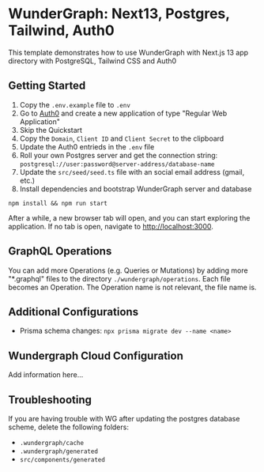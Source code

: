 # WunderGraph: Next13, Postgres, Tailwind, Auth0

This template demonstrates how to use WunderGraph with Next.js 13 app directory with PostgreSQL, Tailwind CSS and Auth0

## Getting Started

1. Copy the `.env.example` file to `.env`
2. Go to [Auth0](https://auth0.com/) and create a new application of type "Regular Web Application"
3. Skip the Quickstart
4. Copy the `Domain`, `Client ID` and `Client Secret` to the clipboard
5. Update the Auth0 entrieds in the `.env` file
6. Roll your own Postgres server and get the connection string: `postgresql://user:password@server-address/database-name`
7. Update the `src/seed/seed.ts` file with an social email address (gmail, etc.)
8. Install dependencies and bootstrap WunderGraph server and database

```shell
npm install && npm run start
```

After a while, a new browser tab will open,
and you can start exploring the application.
If no tab is open, navigate to [http://localhost:3000](http://localhost:3000).

## GraphQL Operations

You can add more Operations (e.g. Queries or Mutations) by adding more "\*.graphql" files to the directory `./wundergraph/operations`.
Each file becomes an Operation. The Operation name is not relevant, the file name is.

## Additional Configurations

- Prisma schema changes: `npx prisma migrate dev --name <name>`

## Wundergraph Cloud Configuration

Add information here...

## Troubleshooting

If you are having trouble with WG after updating the postgres database scheme, delete the following folders:

- `.wundergraph/cache`
- `.wundergraph/generated`
- `src/components/generated`

